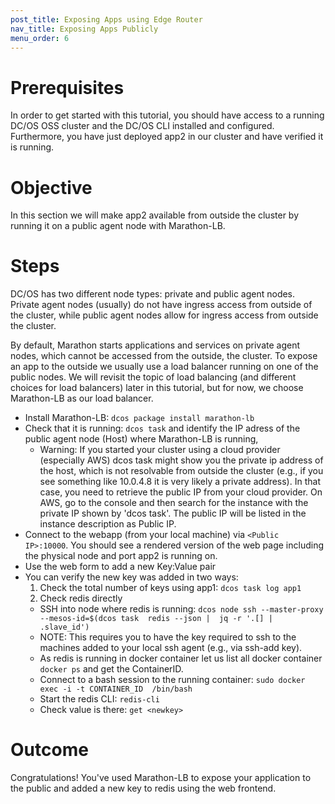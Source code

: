 ```yaml
---
post_title: Exposing Apps using Edge Router
nav_title: Exposing Apps Publicly
menu_order: 6
---
```


# Prerequisites
In order to get started with this tutorial, you should have access to a running DC/OS OSS cluster and the DC/OS CLI installed and configured.
Furthermore, you have just deployed app2 in our cluster and have verified it is running.

# Objective
In this section we will make app2 available from outside the cluster by running it on a public agent node with Marathon-LB.


# Steps
DC/OS has two different node types: private and public agent nodes. Private agent nodes (usually) do not have ingress access from outside of the cluster, while public agent nodes allow for ingress access from outside the cluster.

By default, Marathon starts applications and services on private agent nodes, which cannot be accessed from the outside, the cluster. To expose an app to the outside we usually use a load balancer running on one of the public nodes. We will revisit the topic of load balancing (and different choices for load balancers) later in this tutorial, but for now, we choose Marathon-LB as our load balancer.

  * Install Marathon-LB: `dcos package install marathon-lb`
  * Check that it is running: `dcos task` and identify the IP adress of the public agent node (Host) where Marathon-LB is running,
    * Warning: If you started your cluster using a cloud provider (especially AWS) dcos task might show you the private ip address of the host, which is not resolvable from outside the cluster (e.g., if you see something like 10.0.4.8 it is very likely a private address).
    In that case, you need to retrieve the public IP from your cloud provider. On AWS, go to the console and then search for the instance with the private IP shown by 'dcos task'. The public IP will be listed in the instance description as Public IP.
  * Connect to the webapp (from your local machine) via `<Public IP>:10000`. You should see a rendered version of the web page including the physical node and port app2 is running on.
  * Use the web form to add a new Key:Value pair
  * You can verify the new key was added in two ways:
    1. Check the total number of keys using app1: `dcos task log app1`
    2. Check redis directly
      * SSH into node where redis is running: `dcos node ssh --master-proxy --mesos-id=$(dcos task  redis --json |  jq -r '.[] | .slave_id')`
       * NOTE: This requires you to have the key required to ssh to the machines added to your local ssh agent (e.g., via ssh-add key).
       * As redis is running in docker container let us list all docker container `docker ps` and get the ContainerID.
       * Connect to a bash session to the running container: `sudo docker exec -i -t CONTAINER_ID  /bin/bash`
       * Start the redis CLI: `redis-cli`
       * Check value is there: `get <newkey>`

# Outcome
Congratulations! You've used Marathon-LB to expose your application to the public and added a new key to redis using the web frontend.
